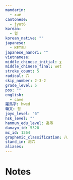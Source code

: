```yaml
---
mandarin:
  - xué
cantonese:
  - jyut6
korean:
  - 혈
korean_native: ""
japanese:
  - KETSU
japanese_nanori: ""
vietnamese:
middle_chinese_initial: ɣ
middle_chinese_final: wet
stroke_count: 5
radical: 穴
skip_number: 2-3-2
grade_level: 5
pos: ""
english:
  - cave
羅馬字: hwed
韓文: 훧
joyo_level: "6"
hsk_level: ""
hanmun_edu_level: 高等
danayo_id: 5320
mc_id: 1264
graphemic_classification: 八
stand_in: 洞穴
aliases:
---
```


# Notes
